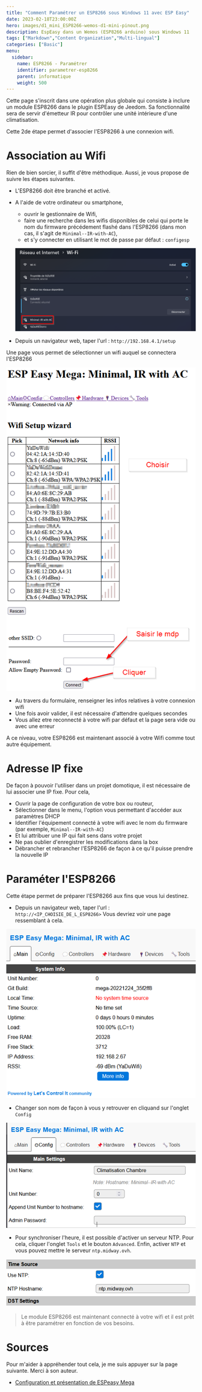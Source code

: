 ```yaml
---
title: "Comment Paramétrer un ESP8266 sous Windows 11 avec ESP Easy"
date: 2023-02-18T23:00:00Z
hero: images/d1_mini_ESP8266-wemos-d1-mini-pinout.png
description: EspEasy dans un Wemos (ESP8266 arduino) sous Windows 11
tags: ["Markdown","Content Organization","Multi-lingual"]
categories: ["Basic"]
menu:
  sidebar:
    name: ESP8266 - Paramétrer
    identifier: parametrer-esp8266
    parent: informatique
    weight: 500
---
```


Cette page s'inscrit dans une opération plus globale qui consiste à inclure un module ESP8266 dans le plugin ESPEasy de Jeedom. Sa fonctionnalité sera de servir d'émetteur IR pour contrôler une unité intérieure d'une climatisation.

Cette 2de étape permet d'associer l'ESP8266 à une connexion wifi.

# Association au Wifi

Rien de bien sorcier, il suffit d'être méthodique. Aussi, je vous propose de suivre les étapes suivantes.

* L'ESP8266 doit être branché et activé.
* A l'aide de votre ordinateur ou smartphone,
  * ouvrir le gestionnaire de Wifi,
  * faire une recherche dans les wifis disponibles de celui qui porte le nom du firmware précédement flashé dans l'ESP8266 (dans mon cas, il s'agit de `Minimal--IR-with-AC`),
  * et s'y connecter en utilisant le mot de passe par défaut : `configesp`

  ![1](images/esp8266_15.png)

* Depuis un navigateur web, taper l'url : `http://192.168.4.1/setup`

Une page vous permet de sélectionner un wifi auquel se connectera l'ESP8266

![1](images/esp8266_10.png)

* Au travers du formulaire, renseigner les infos relatives à votre connexion wifi
* Une fois avoir valider, il est nécessaire d'attendre quelques secondes
* Vous allez etre reconnecté à votre wifi par défaut et la page sera vide ou avec une erreur

A ce niveau, votre ESP8266 est maintenant associé à votre Wifi comme tout autre équipement.


# Adresse IP fixe

De façon à pouvoir l'utiliser dans un projet domotique, il est nécessaire de lui associer une IP fixe. Pour cela,

* Ouvrir la page de configuration de votre box ou routeur,
* Sélectionner dans le menu, l'option vous permettant d'accéder aux paramètres DHCP
* Identifier l'équipement connecté à votre wifi avec le nom du firmware (par exemple, `Minimal--IR-with-AC`)
* Et lui attribuer une IP qui fait sens dans votre projet
* Ne pas oublier d'enregistrer les modifications dans la box
* Débrancher et rebrancher l'ESP8266 de façon à ce qu'il puisse prendre la nouvelle IP


# Paraméter l'ESP8266

Cette étape permet de préparer l'ESP8266 aux fins que vous lui destinez.

* Depuis un navigateur web, taper l'url : `http://<IP_CHOISIE_DE_L_ESP8266>`
Vous devriez voir une page ressemblant à cela.

![1](images/esp8266_11.png)

* Changer son nom de façon à vous y retrouver en cliquand sur l'onglet `Config`

![1](images/esp8266_12.png)

* Pour synchroniser l'heure, il est possible d'activer un serveur NTP.
Pour cela, cliquer l'onglet `Tools` et le bouton `Advanced`.
Enfin, activer `NTP` et vous pouvez mettre le serveur `ntp.midway.ovh`.

![1](images/esp8266_14.png)



> Le module ESP8266 est maintenant connecté à votre wifi et il est prêt à être paramétrer en fonction de vos besoins.


# Sources

Pour m'aider à appréhender tout cela, je me suis appuyer sur la page suivante. Merci à son auteur.

* [Configuration et présentation de ESPeasy Mega](https://projetasgarddiy.fr/2018/05/24/configuration-de-espeasy-mega/)
